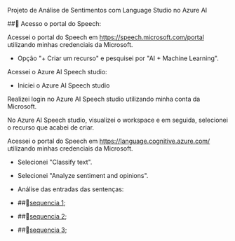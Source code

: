  Projeto de Análise de Sentimentos com Language Studio no Azure AI
<p>
##🚀 Acesso o portal do Speech:

</p>

<p>

Acessei o portal do Speech em https://speech.microsoft.com/portal utilizando minhas credenciais da Microsoft.

* Opção "+ Criar um recurso" e pesquisei por "AI + Machine Learning".

Acessei o Azure AI Speech studio:

* Iniciei o Azure AI Speech studio

Realizei login no Azure AI Speech studio utilizando minha conta da Microsoft.

No Azure AI Speech studio, visualizei o workspace e em seguida, selecionei o recurso que acabei de criar.

Acessei o portal do Speech em https://language.cognitive.azure.com/ utilizando minhas credenciais da Microsoft.

</p>

* Selecionei "Classify text".

* Selecionei "Analyze sentiment and opinions".

* Análise das entradas das sentenças:

 - ##🚀[sequencia 1](../assets/sequence1.png);

 - ##🚀[sequencia 2](../assets/sequence2.png);

 - ##🚀[sequencia 3](../assets/sequence3.png);


